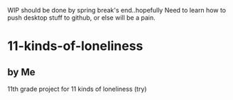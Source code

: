 WIP should be done by spring break's end..hopefully
Need to learn how to push desktop stuff to github, or else will be a pain.

# 11-kinds-of-loneliness
## by Me
11th grade project for 11 kinds of loneliness (try)
